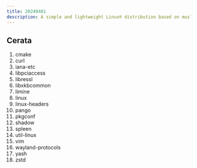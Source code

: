```yaml
---
title: 20240401
description: A simple and lightweight Linux® distribution based on musl libc and toybox
---
```


## Cerata
1. cmake
2. curl
3. iana-etc
4. libpciaccess
5. libressl
6. libxkbcommon
7. limine
8. linux
9. linux-headers
10. pango
11. pkgconf
12. shadow
13. spleen
14. util-linux
15. vim
16. wayland-protocols
17. yash
18. zstd

